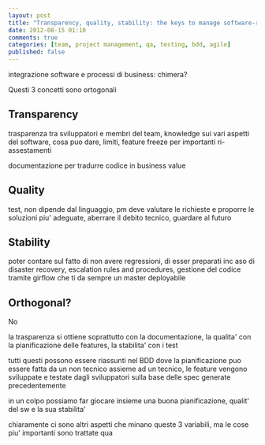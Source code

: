```yaml
---
layout: post
title: "Transparency, quality, stability: the keys to manage software-related projects"
date: 2012-08-15 01:10
comments: true
categories: [team, project management, qa, testing, bdd, agile]
published: false
---
```


integrazione software e processi di business: chimera?

Questi 3 concetti sono ortogonali

<!-- more -->

## Transparency

trasparenza tra sviluppatori e membri del team, knowledge sui vari aspetti del software, cosa puo dare, limiti, feature freeze per importanti ri-assestamenti

documentazione per tradurre codice in business value

## Quality

test, non dipende dal linguaggio, pm deve valutare le richieste e proporre le soluzioni piu' adeguate, aberrare il debito tecnico, guardare al futuro

## Stability

poter contare sul fatto di non avere regressioni, di esser preparati inc aso di disaster recovery, escalation rules and procedures, gestione del codice tramite girflow che ti da sempre un master deployabile

## Orthogonal?

No

la trasparenza si ottiene soprattutto con la documentazione, la qualita' con la pianificazione delle features, la stabilita' con i test

tutti questi possono essere riassunti nel BDD dove la pianificazione puo essere fatta da un non tecnico assieme ad un tecnico, le feature vengono
sviluppate e testate dagli sviluppatori sulla base delle spec generate precedentemente

in un colpo possiamo far giocare insieme una buona pianificazione, qualit' del sw e la sua stabilita'

chiaramente ci sono altri aspetti che minano queste 3 variabili, ma le cose piu' importanti sono trattate qua
